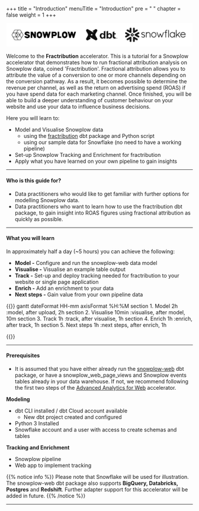 +++
title = "Introduction"
menuTitle = "Introduction"
pre = "<i class='fas fa-rocket'></i> "
chapter = false
weight = 1
+++

!['logo-banner'](images/logo_banner_2.png)

Welcome to the **Fractribution** accelerator. This is a tutorial for a Snowplow accelerator that demonstrates how to run fractional attribution analysis on Snowplow data, coined 'Fractribution'. Fractional attribution allows you to attribute the value of a conversion to one or more channels depending on the conversion pathway. As a result, it becomes possible to determine the revenue per channel, as well as the return on advertising spend (ROAS) if you have spend data for each marketing channel. Once finished, you will be able to build a deeper understanding of customer behaviour on your website and use your data to influence business decisions.

Here you will learn to:

* Model and Visualise Snowplow data
  - using the [fractribution](https://hub.getdbt.com/snowplow/fractribution/latest/) dbt package and Python script
  - using our sample data for Snowflake (no need to have a working pipeline)
* Set-up Snowplow Tracking and Enrichment for fractribution
* Apply what you have learned on your own pipeline to gain insights
***

#### Who is this guide for?

- Data practitioners who would like to get familiar with further options for modelling Snowplow data.
- Data practitioners who want to learn how to use the fractribution dbt package, to gain insight into ROAS figures using fractional attribution as quickly as possible.

***

#### What you will learn

In approximately half a day (~5 hours) you can achieve the following:

- **Model -** Configure and run the snowplow-web data model
- **Visualise -** Visualise an example table output
- **Track -** Set-up and deploy tracking needed for fractribution to your website or single page application
- **Enrich -** Add an enrichment to your data
- **Next steps -** Gain value from your own pipeline data


{{<mermaid>}}
gantt
        dateFormat  HH-mm
        axisFormat %H:%M
        section 1. Model
        2h          :model, after upload, 2h
        section 2. Visualise
        10min          :visualise, after model, 10m
        section 3. Track
        1h          :track, after visualise, 1h
        section 4. Enrich
        1h          :enrich, after track, 1h
        section 5. Next steps
        1h          :next steps, after enrich, 1h

{{</mermaid >}}

***

#### Prerequisites

- It is assumed that you have either already run the [snowplow-web](https://hub.getdbt.com/snowplow/snowplow_web/latest/) dbt package, or have a snowplow_web_page_views and Snowplow events tables already in your data warehouse. If not, we recommend following the first two steps of the [Advanced Analytics for Web](https://docs.snowplow.io/accelerators/web) accelerator.

**Modeling**
- dbt CLI installed / dbt Cloud account available
  - New dbt project created and configured
- Python 3 Installed
- Snowflake account and a user with access to create schemas and tables

**Tracking and Enrichment**
- Snowplow pipeline
- Web app to implement tracking

{{% notice info %}}
Please note that Snowflake will be used for illustration. The snowplow-web dbt package also supports **BigQuery, Databricks, Postgres** and **Redshift**. Further adapter support for this accelerator will be added in future.
{{% /notice %}}

***

